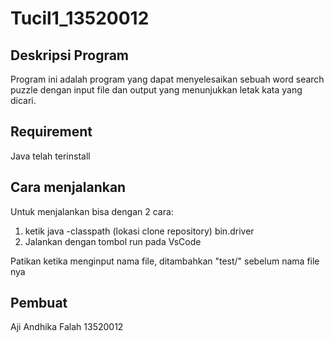 # Tucil1_13520012
## Deskripsi Program
Program ini adalah program yang dapat menyelesaikan sebuah word search puzzle dengan input file dan output yang menunjukkan letak kata yang dicari.

## Requirement
Java telah terinstall

## Cara menjalankan
Untuk menjalankan bisa dengan 2 cara:
1. ketik java -classpath (lokasi clone repository) bin.driver
2. Jalankan dengan tombol run pada VsCode

Patikan ketika menginput nama file, ditambahkan "test/" sebelum nama file nya

## Pembuat
Aji Andhika Falah   13520012
